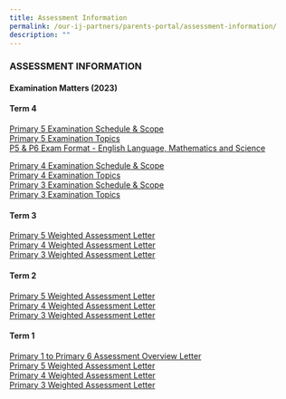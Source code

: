 ```yaml
---
title: Assessment Information
permalink: /our-ij-partners/parents-portal/assessment-information/
description: ""
---
```

### ASSESSMENT INFORMATION

#### Examination Matters (2023)<br>
#### **Term 4**

[Primary 5 Examination Schedule &amp; Scope](/files/Parents%20Portal/Assessment%20Information/p5%20eoy%20schedule.pdf)
<br>
[Primary 5 Examination Topics](/files/Parents%20Portal/Assessment%20Information/p5%20eoy%20scope.pdf) <br>
[P5 &amp; P6 Exam Format - English Language, Mathematics and Science](/files/Parents%20Portal/Assessment%20Information/EYE_2023_Format/p5&amp;p6_eoy%20exam%20format_el,%20math%20&amp;%20sc.pdf)
<br>


[Primary 4 Examination Schedule &amp; Scope](/files/Parents%20Portal/Assessment%20Information/p4%20eoy%20schedule.pdf) <br>
[Primary 4 Examination Topics](/files/Parents%20Portal/Assessment%20Information/p4%20eoy%20scope.pdf)<br>
[Primary 3 Examination Schedule &amp; Scope](/files/Parents%20Portal/Assessment%20Information/p3%20eoy%20schedule.pdf)<br>
[Primary 3 Examination Topics](/files/Parents%20Portal/Assessment%20Information/p3%20eoy%20scope.pdf)


#### **Term 3** <br>
[Primary 5 Weighted Assessment Letter](/files/Parents%20Portal/Assessment%20Information/p5%20weighted%20assessment%20letter.pdf)
<br>
[Primary 4 Weighted Assessment Letter](/files/Parents%20Portal/Assessment%20Information/p4%20weighted%20assessment%20letter.pdf)
<br>
[Primary 3 Weighted Assessment Letter](/files/Parents%20Portal/Assessment%20Information/p3%20weighted%20assessment%20letter.pdf)

#### **Term 2** <br>
[Primary 5 Weighted Assessment Letter](/files/22%20Mar%202023_P5%20T2%20WA%20Letter_HA_PMY_036_2023.pdf)<br>
[Primary 4 Weighted Assessment Letter](/files/22%20Mar%202023_P4%20T2%20WA%20Letter_HA_PMY_035_2023.pdf)
<br>
[Primary 3 Weighted Assessment Letter](/files/22%20Mar%202023_P3%20T2%20WA%20Letter_HA_PMY_034_2023.pdf)

#### **Term 1** <br>
[Primary 1 to Primary 6 Assessment Overview Letter]()<br>
[Primary 5 Weighted Assessment Letter]()<br>
[Primary 4 Weighted Assessment Letter]()<br>
[Primary 3 Weighted Assessment Letter]()